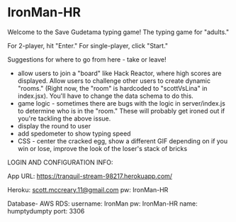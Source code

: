 # IronMan-HR
Welcome to the Save Gudetama typing game! The typing game for "adults."

For 2-player, hit "Enter." For single-player, click "Start."

Suggestions for where to go from here - take or leave!
- allow users to join a "board" like Hack Reactor, where high scores are displayed. Allow users to challenge other users to create dynamic "rooms." (Right now, the "room" is hardcoded to "scottVsLina" in index.jsx). You'll have to change the data schema to do this.
- game logic - sometimes there are bugs with the logic in server/index.js to determine who is in the "room." These will probably get ironed out if you're tackling the above issue.
- display the round to user
- add spedometer to show typing speed
- CSS - center the cracked egg, show a different GIF depending on if you win or lose, improve the look of the loser's stack of bricks

LOGIN AND CONFIGURATION INFO:

App URL: https://tranquil-stream-98217.herokuapp.com/

Heroku:
scott.mccreary.11@gmail.com
pw: IronMan-HR

Database- AWS RDS:
username: IronMan pw: IronMan-HR
name: humptydumpty port: 3306